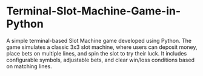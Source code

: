 # Terminal-Slot-Machine-Game-in-Python
A simple terminal-based Slot Machine game developed using Python. The game simulates a classic 3x3 slot machine, where users can deposit money, place bets on multiple lines, and spin the slot to try their luck. It includes configurable symbols, adjustable bets, and clear win/loss conditions based on matching lines.
